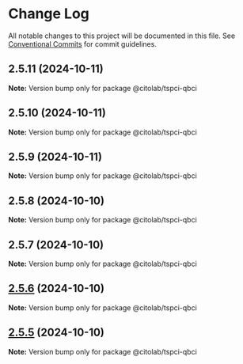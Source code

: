 # Change Log

All notable changes to this project will be documented in this file.
See [Conventional Commits](https://conventionalcommits.org) for commit guidelines.

## 2.5.11 (2024-10-11)

**Note:** Version bump only for package @citolab/tspci-qbci





## 2.5.10 (2024-10-11)

**Note:** Version bump only for package @citolab/tspci-qbci





## 2.5.9 (2024-10-11)

**Note:** Version bump only for package @citolab/tspci-qbci





## 2.5.8 (2024-10-10)

**Note:** Version bump only for package @citolab/tspci-qbci





## 2.5.7 (2024-10-10)

**Note:** Version bump only for package @citolab/tspci-qbci





## [2.5.6](https://github.com/Citolab/tspci/compare/v2.5.5...v2.5.6) (2024-10-10)

**Note:** Version bump only for package @citolab/tspci-qbci





## [2.5.5](https://github.com/Citolab/tspci/compare/v2.5.4...v2.5.5) (2024-10-10)

**Note:** Version bump only for package @citolab/tspci-qbci
